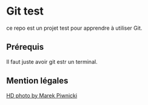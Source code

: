 # Git test

ce repo est un projet test pour apprendre à utiliser Git.

## Prérequis

Il faut juste avoir git estr un terminal.

## Mention légales

 [HD photo by Marek Piwnicki](https://unsplash.com/photos/ya2rPHFD3V0)
 